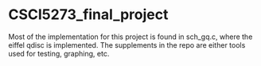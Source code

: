 # CSCI5273_final_project
Most of the implementation for this project is found in sch_gq.c, where the eiffel qdisc is implemented. The supplements in the repo are either tools used for testing, graphing, etc.
